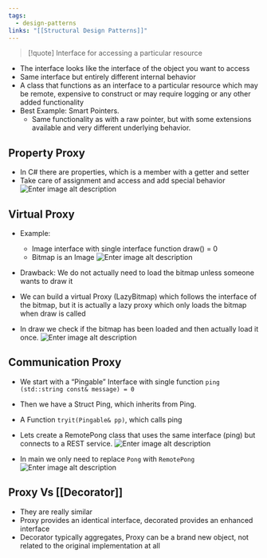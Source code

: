 ```yaml
---
tags:
  - design-patterns
links: "[[Structural Design Patterns]]"
---
```


> [!quote] Interface for accessing a particular resource
>

- The interface looks like the interface of the object you want to access
- Same interface but entirely different internal behavior
- A class that functions as an interface to a particular resource which may be remote, expensive to construct or may require logging or any other added functionality
- Best Example: Smart Pointers.
	- Same functionality as with a raw pointer, but with some extensions available and very different underlying behavior.

## Property Proxy

- In C# there are properties, which is a member with a getter and setter
- Take care of assignment and access and add special behavior
![Enter image alt description](IMG-2024-05-31-134031765.png)

## Virtual Proxy

- Example:
	- Image interface with single interface function draw() = 0
	- Bitmap is an Image
![Enter image alt description](IMG-2024-05-31-134031894.png)

- Drawback: We do not actually need to load the bitmap unless someone wants to draw it
- We can build a virtual Proxy (LazyBitmap) which follows the interface of the bitmap, but it is actually a lazy proxy which only loads the bitmap when draw is called

- In draw we check if the bitmap has been loaded and then actually load it once.
![Enter image alt description](IMG-2024-05-31-134032034.png)

## Communication Proxy

- We start with a “Pingable” Interface with single function `ping (std::string const& message) = 0`
- Then we have a Struct Ping, which inherits from Ping.
- A Function `tryit(Pingable& pp)`, which calls ping
- Lets create a RemotePong class that uses the same interface (ping) but connects to a REST service.
![Enter image alt description](IMG-2024-05-31-134032227.png)

- In main we only need to replace `Pong` with `RemotePong`
![Enter image alt description](IMG-2024-05-31-134032238.png)

## Proxy Vs [[Decorator]]

- They are really similar
- Proxy provides an identical interface, decorated provides an enhanced interface
- Decorator typically aggregates, Proxy can be a brand new object, not related to the original implementation at all
